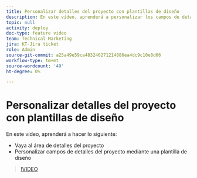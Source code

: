 ```yaml
---
title: Personalizar detalles del proyecto con plantillas de diseño
description: En este vídeo, aprenderá a personalizar los campos de detalles del proyecto mediante una plantilla de diseño.
topic: null
activity: deploy
doc-type: feature video
team: Technical Marketing
jira: KT-Jira ticket
role: Admin
source-git-commit: a25a49e59ca483246271214886ea4dc9c10e8d66
workflow-type: tm+mt
source-wordcount: '49'
ht-degree: 0%

---
```


# Personalizar detalles del proyecto con plantillas de diseño

En este vídeo, aprenderá a hacer lo siguiente:

* Vaya al área de detalles del proyecto
* Personalizar campos de detalles del proyecto mediante una plantilla de diseño

>[!VIDEO](https://video.tv.adobe.com/v/335076/?quality=12&learn=on)
